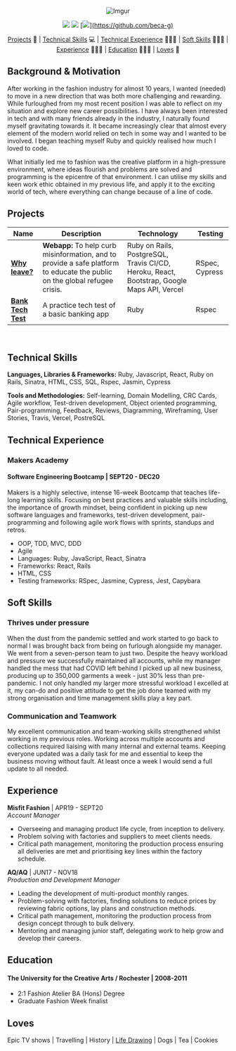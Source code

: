 <div align=center>

![Imgur](https://imgur.com/YTa3Ua5.png)

[<img src="https://img.shields.io/badge/LinkedIn-0077B5?style=for-the-badge&logo=linkedin&logoColor=white&style=plastic">](https://linkedin.com/in/rebekah-galliano)  [<img src="https://img.shields.io/badge/Codewars-B1361E?style=for-the-badge&logo=codewars&logoColor=white&style=plastic">](https://www.codewars.com/users/becag) [<img src="https://img.shields.io/badge/GitHub-100000?style=for-the-badge&logo=github&logoColor=white&style=plastic">][(https://github.com/beca-g)](https://linkedin.com/in/rebekah-galliano)

[Projects](#projects) 📐 | [Technical Skills](#technical-skills) 💻 | [Technical Experience](#technical-experience) 👩🏼‍💻 | [Soft Skills](#soft-skills) 💁🏼‍♀️ |  [Experience](#experience) 👩🏼‍🎨 | [Education](#education) 👩🏼‍🎓 | [Loves](#loves) 💛  
</div>



## Background & Motivation

After working in the fashion industry for almost 10 years, I wanted (needed) to move in a new direction that was both more challenging and rewarding. While furloughed from my most recent position I was able to reflect on my situation and explore new career possibilities. I have always been interested in tech and with many friends already in the industry, I naturally found myself gravitating towards it. It became increasingly clear that almost every element of the modern world relied on tech in some way and I wanted to be involved. I began teaching myself Ruby and quickly realised how much I loved to code.

What initially led me to fashion was the creative platform in a high-pressure environment, where ideas flourish and problems are solved and programming is the epicentre of that environment. I can utilise my skills and keen work ethic obtained in my previous life, and apply it to the exciting world of tech, where everything can change because of a line of code.

 
## Projects
 
| Name | Description | Technology	| Testing	|
|-----	|------------	|------------|--------	|
| [**Why leave?**](https://github.com/Joshuamac2/Why-leave-backend) 	| **Webapp:** To help curb misinformation, and to provide a safe platform to educate the public on the global refugee crisis. 	| Ruby on Rails, PostgreSQL, Travis CI/CD, Heroku, React, Bootstrap, Google Maps API, Vercel 	| RSpec, Cypress 	|
| [**Bank Tech Test**](https://github.com/beca-g/bank-tech-test)    	| A practice tech test of a basic banking app | Ruby    | Rspec          	|

<br>

## Technical Skills

**Languages, Libraries & Frameworks:** Ruby, Javascript, React, Ruby on Rails, Sinatra, HTML, CSS, SQL, Rspec, Jasmin, Cypress

**Tools and Methodologies:** Self-learning, Domain Modelling, CRC Cards, Agile workflow, Test-driven development, Object oriented programming, Pair-programming, Feedback, Reviews, Diagramming, Wireframing, User Stories, Travis, Vercel, PostreSQL

## Technical Experience  

### Makers Academy 
#### Software Engineering Bootcamp | SEPT20 - DEC20  

Makers is a highly selective, intense 16-week Bootcamp that teaches life-long learning skills. Focusing on best practices and valuable skills including, the importance of growth mindset, being confident in picking up new software languages and frameworks, test-driven development, pair-programming and following agile work flows with sprints, standups and retros.

- OOP, TDD, MVC, DDD
- Agile
- Languages: Ruby, JavaScript, React, Sinatra
- Frameworks: React, Rails
- HTML, CSS
- Testing frameworks: RSpec, Jasmine, Cypress, Jest, Capybara

## Soft Skills
 
### Thrives under pressure
 
When the dust from the pandemic settled and work started to go back to normal I was brought back from being on furlough alongside my manager. We went from a seven-person team to just two. Despite the heavy workload and pressure we successfully maintained all accounts, while my manager handled the mess that had COVID left behind I picked up all new business, producing up to 350,000 garments a week - just 30% less than pre-pandemic.
I not only handled my larger more stressful workload I excelled at it, my can-do and positive attitude to get the job done teamed with my strong organisation and time management skills play a key part.
 
### Communication and Teamwork
 
My excellent communication and team-working skills strengthened whilst working in my previous roles. Working across multiple accounts and collections required liaising with many internal and external teams. Keeping everyone updated was a daily task for me and essential to keep the business moving without fault. At least once a week I would send a full update to all needed.

## Experience
 
**Misfit Fashion** | APR19 - SEPT20  
_Account Manager_
 
- Overseeing and managing product life cycle, from inception to delivery.
- Problem solving with factories and suppliers to meet clients needs.
- Critical path management, monitoring the production process ensuring all deliveries are met and prioritising key lines within the factory schedule.
 
**AQ/AQ** | JUN17 - NOV18  
_Production and Development Manager_
 
- Leading the development of multi-product monthly ranges.
- Problem-solving with factories, finding solutions to reduce prices by reviewing fabric options, lay plans and construction methods.
- Critical path management, monitoring the production process from design concept through to bulk delivery.
- Mentoring and managing junior staff, delegating work to help grow and develop their careers.
 
 
## Education
 
#### The University for the Creative Arts / Rochester | 2008-2011
 
- 2:1 Fashion Atelier BA (Hons) Degree
- Graduate Fashion Week finalist
 
## Loves

Epic TV shows | Travelling | History | [Life Drawing](https://www.pinterest.co.uk/becagalliano/sketching/) | Dogs | Tea | Cookies

